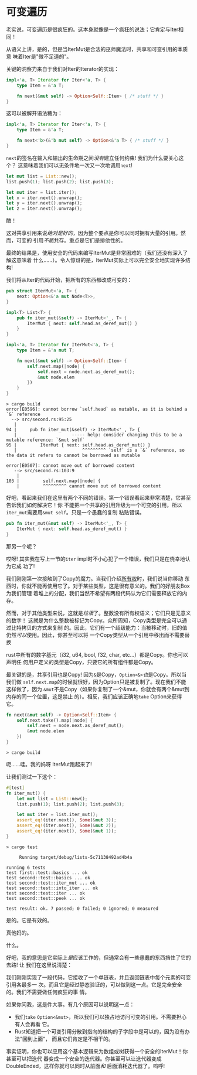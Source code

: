 # 可变遍历

老实说，可变遍历是很疯狂的。这本身就像是一个疯狂的说法；它肯定与Iter相同！

从语义上讲，是的，但是当IterMut是合法的巫师魔法时，共享和可变引用的本质意
味着Iter是"微不足道的"。

关键的洞察力来自于我们对Iter的Iterator的实现：

```rust ,ignore
impl<'a, T> Iterator for Iter<'a, T> {
    type Item = &'a T;

    fn next(&mut self) -> Option<Self::Item> { /* stuff */ }
}
```

这可以被解开语法糖为：

```rust ,ignore
impl<'a, T> Iterator for Iter<'a, T> {
    type Item = &'a T;

    fn next<'b>(&'b mut self) -> Option<&'a T> { /* stuff */ }
}
```

`next`的签名在输入和输出的生命期之间*没有*建立任何约束! 我们为什么要关心这个？
这意味着我们可以无条件地一次又一次地调用`next`!


```rust ,ignore
let mut list = List::new();
list.push(1); list.push(2); list.push(3);

let mut iter = list.iter();
let x = iter.next().unwrap();
let y = iter.next().unwrap();
let z = iter.next().unwrap();
```

酷！

这对共享引用来说*绝对是好的*，因为整个要点是你可以同时拥有大量的引用。然而，可变的
引用*不能*共存。重点是它们是排他性的。

最终的结果是，使用安全的代码来编写IterMut是非常困难的（我们还没有深入了解这意味着
什么......）。令人惊讶的是，IterMut实际上可以完全安全地实现许多结构!

我们将从Iter的代码开始，把所有的东西都改成可变的：

```rust ,ignore
pub struct IterMut<'a, T> {
    next: Option<&'a mut Node<T>>,
}

impl<T> List<T> {
    pub fn iter_mut(&self) -> IterMut<'_, T> {
        IterMut { next: self.head.as_deref_mut() }
    }
}

impl<'a, T> Iterator for IterMut<'a, T> {
    type Item = &'a mut T;

    fn next(&mut self) -> Option<Self::Item> {
        self.next.map(|node| {
            self.next = node.next.as_deref_mut();
            &mut node.elem
        })
    }
}
```

```text
> cargo build
error[E0596]: cannot borrow `self.head` as mutable, as it is behind a `&` reference
  --> src/second.rs:95:25
   |
94 |     pub fn iter_mut(&self) -> IterMut<'_, T> {
   |                     ----- help: consider changing this to be a mutable reference: `&mut self`
95 |         IterMut { next: self.head.as_deref_mut() }
   |                         ^^^^^^^^^ `self` is a `&` reference, so the data it refers to cannot be borrowed as mutable

error[E0507]: cannot move out of borrowed content
   --> src/second.rs:103:9
    |
103 |         self.next.map(|node| {
    |         ^^^^^^^^^ cannot move out of borrowed content
```

好吧，看起来我们在这里有两个不同的错误。第一个错误看起来非常清楚，它甚至告诉我们如何解决它！你
不能把一个共享的引用升级为一个可变的引用，所以`iter_mut`需要用`&mut self`。只是一个愚蠢的复制
粘贴错误。

```rust ,ignore
pub fn iter_mut(&mut self) -> IterMut<'_, T> {
    IterMut { next: self.head.as_deref_mut() }
}
```

那另一个呢？

哎呀! 其实我在写上一节的`iter` impl时不小心犯了一个错误，我们只是在侥幸地认为它成
功了!

我们刚刚第一次接触到了Copy的魔力。当我们介绍[所有权][ownership]时，我们说当你移动
东西时，你就不能再使用它了。对于某些类型，这是很有意义的。我们的好朋友Box为我们管理
着堆上的分配，我们当然不希望有两段代码认为它们需要释放它的内存。

然而，对于其他类型来说，这就是*垃圾*了。整数没有所有权语义；它们只是无意义的数字！
这就是为什么整数被标记为Copy。众所周知，Copy类型是完全可以通过比特拷贝的方式来复制
的。因此，它们有一个超级能力：当被移动时，旧的值仍然*可以*使用。因此，你甚至可以将
一个Copy类型从一个引用中移出而不需要替换

rust中所有的数字基元（i32, u64, bool, f32, char, etc...）都是Copy。你也可以声明任
何用户定义的类型是Copy，只要它的所有组件都是Copy。

最关键的是，共享引用也是Copy! 因为`&`是Copy，`Option<&>`*也*是Copy。所以当我们做
`self.next.map`的时候就很好，因为Option只是被复制了。现在我们不能这样做了，因为
`&mut`不是Copy（如果你复制了一个&mut，你就会有两个&mut到内存的同一个位置，这是禁止
的）。相反，我们应该正确地`take` Option来获得它。


```rust ,ignore
fn next(&mut self) -> Option<Self::Item> {
    self.next.take().map(|node| {
        self.next = node.next.as_deref_mut();
        &mut node.elem
    })
}
```

```text
> cargo build

```

呃......哇。我的妈呀 IterMut跑起来了!

让我们测试一下这个：


```rust ,ignore
#[test]
fn iter_mut() {
    let mut list = List::new();
    list.push(1); list.push(2); list.push(3);

    let mut iter = list.iter_mut();
    assert_eq!(iter.next(), Some(&mut 3));
    assert_eq!(iter.next(), Some(&mut 2));
    assert_eq!(iter.next(), Some(&mut 1));
}
```

```text
> cargo test

     Running target/debug/lists-5c71138492ad4b4a

running 6 tests
test first::test::basics ... ok
test second::test::basics ... ok
test second::test::iter_mut ... ok
test second::test::into_iter ... ok
test second::test::iter ... ok
test second::test::peek ... ok

test result: ok. 7 passed; 0 failed; 0 ignored; 0 measured

```

是的。它是有效的。

真他妈的。

什么。

好吧，我的意思是它实际上*是*应该工作的，但通常会有一些愚蠢的东西挡住了它的去路! 让
我们在这里说清楚：

我们刚刚实现了一段代码，它接收了一个单链表，并且返回链表中每个元素的可变引用各最多一
次。而且它是经过静态验证的，可以做到这一点。它是完全安全的。我们不需要做任何疯狂的事
情。

如果你问我，这是件大事。有几个原因可以说明这一点：

* 我们`take` `Option<&mut>`，所以我们可以独占地访问可变的引用。不需要担心有人会再看
  它。
* Rust知道把一个可变引用分散到指向的结构的子字段中是可以的，因为没有办法"回到上面"，
  而且它们肯定是不相干的。

事实证明，你也可以应用这个基本逻辑来为数组或树获得一个安全的IterMut！你甚至可以把迭代
器变成一个安全的迭代器。你甚至可以让迭代器变成DoubleEnded，这样你就可以同时从前面*和*
后面消耗迭代器了。呜呼!

[ownership]: first-ownership.md
